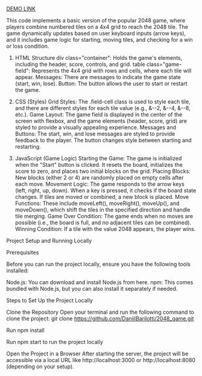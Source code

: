 [DEMO LINK](https://daniilbarilotti.github.io/2048_game/)

This code implements a basic version of the popular 2048 game, where players combine numbered tiles on a 4x4 grid to reach the 2048 tile. The game dynamically updates based on user keyboard inputs (arrow keys), and it includes game logic for starting, moving tiles, and checking for a win or loss condition.

1. HTML Structure
div class="container": Holds the game's elements, including the header, score, controls, and grid.
table class="game-field": Represents the 4x4 grid with rows and cells, where each tile will appear.
Messages: There are messages to indicate the game state (start, win, lose).
Button: The button allows the user to start or restart the game.

2. CSS (Styles)
Grid Styles: The .field-cell class is used to style each tile, and there are different styles for each tile value (e.g., &--2, &--4, &--8, etc.).
Game Layout: The game field is displayed in the center of the screen with flexbox, and the game elements (header, score, grid) are styled to provide a visually appealing experience.
Messages and Buttons: The start, win, and lose messages are styled to provide feedback to the player. The button changes style between starting and restarting.

3. JavaScript (Game Logic)
Starting the Game: The game is initialized when the "Start" button is clicked. It resets the board, initializes the score to zero, and places two initial blocks on the grid.
Placing Blocks: New blocks (either 2 or 4) are randomly placed on empty cells after each move.
Movement Logic: The game responds to the arrow keys (left, right, up, down). When a key is pressed, it checks if the board state changes. If tiles are moved or combined, a new block is placed.
Move Functions: These include moveLeft(), moveRight(), moveUp(), and moveDown(), which shift the tiles in the specified direction and handle tile merging.
Game Over Condition: The game ends when no moves are possible (i.e., the board is full, and no adjacent tiles can be combined).
Winning Condition: If a tile with the value 2048 appears, the player wins.

Project Setup and Running Locally

Prerequisites

Before you can run the project locally, ensure you have the following tools installed:

Node.js: You can download and install Node.js from here. npm: This comes bundled with Node.js, but you can also install it separately if needed.

Steps to Set Up the Project Locally 

Clone the Repository 
Open your terminal and run the following command to clone the project: 
git clone https://github.com/DaniilBarilotti/2048_game.git

Run npm install

Run npm start to run the project locally

Open the Project in a Browser After starting the server, the project will be accessible via a local URL like http://localhost:3000 or http://localhost:8080 (depending on your setup).

